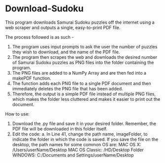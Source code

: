 # Download-Sudoku

This program downloads Samurai Sudoku puzzles off the internet using a web scraper and outputs a single, easy-to-print PDF file.

The process followed is as such - 
  1. The program uses input prompts to ask the user the number of puzzles they wish to download, and the name of the PDF file.
  2. The program then scrapes the web and downloads the desired number of Samurai Sudoku puzzles as PNG files into the folder      containing the program.
  3. The PNG files are added to a NumPy Array and are then fed into a makePDF function.
  4. The function adds each PNG file to a single PDF document and then immediately deletes the PNG file that has been added.
  5. Therefore, the output is a simple PDF file instead of multiple PNG files, which makes the folder less cluttered and makes it easier to print out the document. 


How to use:
  1. Download the .py file and save it in your desired folder. Remember, the PDF file will be downloaded in this folder itself. 
  2. Edit the code:
          a. In Line 41, change the path name, imageFolder, to indicate the folder in which the code is saved. 
             If you save the file on the desktop, the path names for some common OS are:
                      MAC OS X: /Users/userName/Desktop
                      MAC OS Classic: /HD/Desktop Folder
                      WINDOWS: C:/Documents and Settings/userName/Desktop
